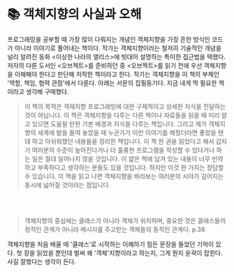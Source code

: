 # 📚 객체지향의 사실과 오해
프로그래밍을 공부할 때 가장 많이 다뤄지는 개념인 객체지향을 가장 흔한 방식인 코드가 아니라 이야기로 풀어내는 책이다. 작가는 객체지향이라는 철저히 기술적인 개념을 널리 알려진 동화 <이상한 나라의 앨리스>에 빗대어 설명하는 특이한 접근법을 택했다. 저자의 다른 도서인 <오브젝트>를 준비하던 중 <오브젝트>를 읽기 전에 우선 객체지향을 이해해야 한다고 판단해 저작한 책이라고 한다. 작가는 객체지향을 이 책의 부제인 '역할, 책임, 협력 관점'에서 다룬다. 아래는 서문의 집필동기다. 지금 내게 딱 필요한 책이라고 생각해 구매했다. 
> 이 책의 목적은 객체지향 프로그래밍에 대한 구체적이고 상세한 지식을 전달하는 것이 아닙니다. 이 책은 객체지향을 다루는 다른 책이나 자료들을 읽을 때 미리 알고 있으면 도움될 만한 기본 배경과 지식을 다루는 책입니다. 그리고 제가 객체지향의 세계에 발을 들여 놓았을 때 누군가가 이런 이야기를 해줬더라면 좋았을 텐데 하고 아쉬워했던 내용들을 정리한 책입니다. 이 책 한 권을 읽었다고 해서 갑자기 여러분의 수준이 높아진다거나 더 훌륭한 프로그램을 작성할 수 있다거나 하는 일은 절대 일어나지 않을 것입니다. 이 얇은 책에 담겨 있는 내용이 너무 빈약하고 부족하다고 생각하는 분들도 있을 것입니다. 하지만 이것 한 가지는 장담할 수 있습니다. 이 책을 읽고 나면 객체지향을 바라보는 여러분의 시야가 깊어지는 동시에 넓어질 것이라는 점입니다.

<br/><br/>
> 객체지향의 중심에는 클래스가 아니라 객체가 위치하며, 중요한 것은 클래스들의 정적인 관계가 아니라 메시지를 주고받는 객체들의 동적인 관계다. p.38

객체지향을 처음 배울 때 '클래스'로 시작하는 이해하기 힘든 문장을 들었던 기억이 있다. 첫 장을 읽었을 뿐인데 벌써 왜 '객체'지향이라고 하는지, 그게 뭔지 윤곽이 잡힌다. 사길 잘했다는 생각이 든다.
